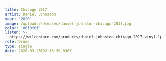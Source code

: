 ```yaml
---
title: Chicago 2017
artist: Daniel Johnston
year: '2020'
image: /uploads/releases/daniel-johnston-chicago-2017.jpg
color: '#0f0f0f'
listen: >-
  https://wilcostore.com/products/daniel-johnston-chicago-2017-vinyl-lp?variant=31351095361601
role: Drums
type: single
date: 2020-03-25T02:13:39.836Z
---
```

